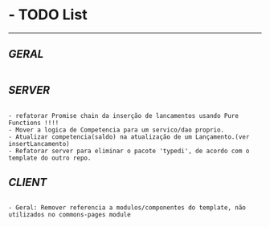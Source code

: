 # - TODO List
---
## *GERAL*
```
```
## *SERVER*
```

- refatorar Promise chain da inserção de lancamentos usando Pure Functions !!!!
- Mover a logica de Competencia para um servico/dao proprio.
- Atualizar competencia(saldo) na atualização de um Lançamento.(ver insertLancamento)
- Refatorar server para eliminar o pacote 'typedi', de acordo com o template do outro repo.

```
## *CLIENT*
```

- Geral: Remover referencia a modulos/componentes do template, não utilizados no commons-pages module
```
